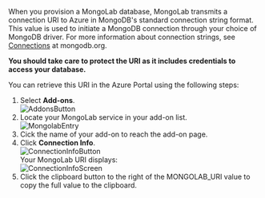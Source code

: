 When you provision a MongoLab database, MongoLab transmits a connection URI to Azure in MongoDB's standard connection string format. This value is used to initiate a MongoDB connection through your choice of MongoDB driver. For more information about connection strings, see [Connections](http://www.mongodb.org/display/DOCS/Connections) at mongodb.org.


**You should take care to protect the URI as it includes credentials to access your database.**

You can retrieve this URI in the Azure Portal using the following steps:

1. Select **Add-ons**.  
![AddonsButton][button-addons]
1. Locate your MongoLab service in your add-on list.  
![MongolabEntry][entry-mongolabaddon]
1. Cick the name of your add-on to reach the add-on page.
1. Click **Connection Info**.  
![ConnectionInfoButton][button-connectioninfo]  
Your MongoLab URI displays:  
![ConnectionInfoScreen][screen-connectioninfo]  
1.  Click the clipboard button to the right of the MONGOLAB_URI value to copy the full value to the clipboard.

[entry-mongolabaddon]: ../Media/entry-mongolabaddon.png
[button-connectioninfo]: ../Media//button-connectioninfo.png
[screen-connectioninfo]: ../Media/dialog-mongolab_connectioninfo.png
[button-addons]: ../Media/button-addons.png